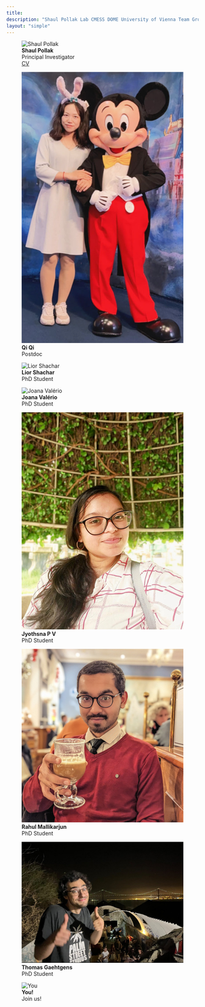 ```yaml
---
title: 
description: "Shaul Pollak Lab CMESS DOME University of Vienna Team Group Students"
layout: "simple"
---
```


<div class="flex space-x-4 flex-wrap">
  <figure>
    <img src="shaul.jpg" alt="Shaul Pollak" class="rounded-lg h-72 aspect-auto">
    <figcaption>
      <b>Shaul Pollak</b><br>
      Principal Investigator<br>
      <a href="/cv">CV</a>
    </figcaption>
  </figure>
</div>


<div class="flex space-x-4 flex-wrap">
  <figure>
    <img src="qi.jpg" alt="Qi Qi" class="rounded-lg h-72 aspect-auto">
    <figcaption class="text-left">
      <b>Qi Qi</b><br>
      Postdoc
    </figcaption>
  </figure>
</div>


<div class="flex space-x-4 flex-wrap">
  <figure>
    <img src="lior.jpg" alt="Lior Shachar" class="rounded-lg h-72 aspect-auto">
    <figcaption class="text-left">
      <b>Lior Shachar</b><br>
      PhD Student
    </figcaption>
  </figure>

  <figure>
    <img src="joana.jpeg" alt="Joana Valério" class="rounded-lg h-72 aspect-auto">
    <figcaption class="text-left">
      <b>Joana Valério</b><br>
      PhD Student
    </figcaption>
  </figure>

  <figure>
    <img src="jyothsna.jpg" alt="Jyothsna P V" class="rounded-lg h-72 aspect-auto">
    <figcaption class="text-left">
      <b>Jyothsna P V</b><br>
      PhD Student
    </figcaption>
  </figure>

  <figure>
    <img src="rahul.jpeg" alt="Rahul Mallikarjun" class="rounded-lg h-72 aspect-auto">
    <figcaption class="text-left">
      <b>Rahul Mallikarjun</b><br>
      PhD Student
    </figcaption>
  </figure>

  <figure>
    <img src="./thomas.jpeg" alt="Thomas Gaehtgens" class="rounded-lg h-72 aspect-auto">
    <figcaption class="text-left">
      <b>Thomas Gaehtgens</b><br>
      PhD Student
    </figcaption>
  </figure>
</div>


<div class="flex space-x-4 flex-wrap">
  <figure>
    <img src="devil.png" alt="You" class="rounded-lg h-72 aspect-auto">
    <figcaption class="text-left">
      <b>You!</b><br>
      Join us!
    </figcaption>
  </figure>
</div>
